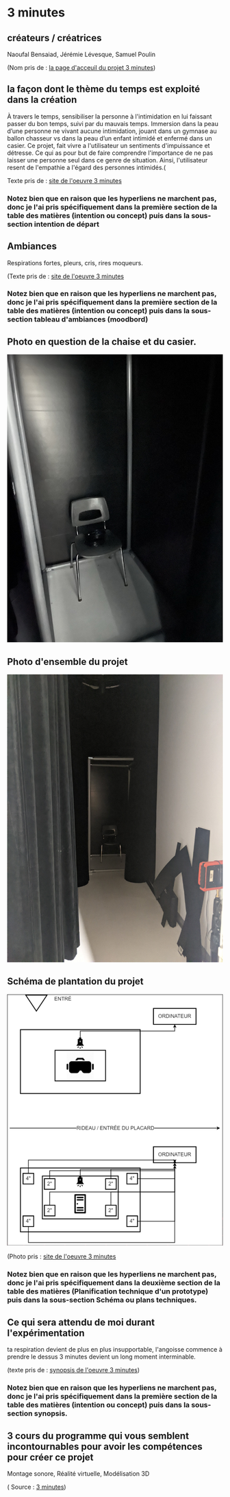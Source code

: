 # 3 minutes #

## créateurs / créatrices ##
Naoufal Bensaiad, Jérémie Lévesque, Samuel Poulin 

(Nom pris de : [la page d'acceuil du projet 3 minutes](https://tim-montmorency.com/2022/projets/3-minutes/docs/web/index.html))


## la façon dont le thème du temps est exploité dans la création ##
 À travers le temps, sensibiliser la personne à l'intimidation en lui faissant passer du bon temps, suivi par du mauvais temps. Immersion dans la peau d’une personne ne vivant aucune intimidation, jouant dans un gymnase au ballon chasseur vs dans la peau d’un enfant intimidé et enfermé dans un casier. Ce projet, fait vivre a l'utilisateur un sentiments d'impuissance et détresse. Ce qui as pour but de faire comprendre l'importance de ne pas laisser une personne seul dans ce genre de situation. Ainsi, l'utilisateur resent de l'empathie a l'égard des personnes intimidés.(

Texte pris de : [site de l'oeuvre 3 minutes](https://tim-montmorency.com/2022/projets/3-minutes/docs/web/preproduction.html#Planification-technique-(devis-technique)) 

### Notez bien que en raison que les hyperliens ne marchent pas, donc je l'ai pris spécifiquement dans la première section de la table des matières (intention ou concept) puis dans la sous-section intention de départ ###

## Ambiances ##
 Respirations fortes, pleurs, cris, rires moqueurs. 

(Texte pris de : [site de l'oeuvre 3 minutes](https://tim-montmorency.com/2022/projets/3-minutes/docs/web/preproduction.html#Planification-technique-(devis-technique)) 

### Notez bien que en raison que les hyperliens ne marchent pas, donc je l'ai pris spécifiquement dans la première section de la table des matières (intention ou concept) puis dans la sous-section tableau d'ambiances (moodbord) ###

## Photo en question de la chaise et du casier. ##
![Photo](photo/3minutes_casier.JPEG)

## Photo d'ensemble du projet  ##
![Photo](photo/casier.jpeg)

## Schéma de plantation du projet ##
![Photo](photo/plantation_3minutes.png)

(Photo pris : [site de l'oeuvre 3 minutes](https://tim-montmorency.com/2022/projets/3-minutes/docs/web/preproduction.html#Planification-de-la-production-(budget-et-%C3%A9tapes-de-r%C3%A9alisation))

### Notez bien que en raison que les hyperliens ne marchent pas, donc je l'ai pris spécifiquement dans la deuxième section de la table des matières (Planification technique d'un prototype) puis dans la sous-section Schéma ou plans techniques. ###



## Ce qui sera attendu de moi durant l'expérimentation ##
 ta respiration devient de plus en plus insupportable, l'angoisse commence à prendre le dessus 3 minutes devient un long moment interminable.

(texte pris de : [synopsis de l'oeuvre 3 minutes](https://tim-montmorency.com/2022/projets/3-minutes/docs/web/preproduction.html#Sc%C3%A9nario,-sc%C3%A9narimage-ou-document-audio/visuel))

### Notez bien que en raison que les hyperliens ne marchent pas, donc je l'ai pris spécifiquement dans la première section de la table des matières (intention ou concept) puis dans la sous-section synopsis. ###

## 3 cours du programme qui vous semblent incontournables pour avoir les compétences pour créer ce projet ##
 Montage sonore, Réalité virtuelle, Modélisation 3D 

( Source : [3 minutes](https://tim-montmorency.com/2022/projets/3-minutes/docs/web/index.html))
